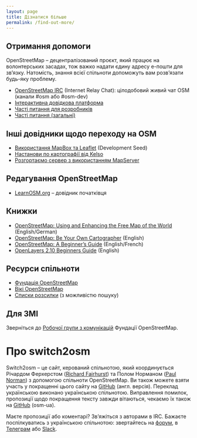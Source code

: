 ```yaml
---
layout: page
title: Дізнатися більше
permalink: /find-out-more/
---
```


## Отримання допомоги

OpenStreetMap – децентралізований проєкт, який працює на волонтерських засадах, тож важко надати єдину адресу е-пошти для зв’язку. Натомість, знання всієї спільноти допоможуть вам розв’язати будь-яку проблему.

*   [OpenStreetMap IRC](http://irc.openstreetmap.org/) (Internet Relay Chat): цілодобовий живий чат OSM (канали #osm або #osm-dev)
*   [Інтерактивна довідкова платформа](http://help.openstreetmap.org/)
*   [Часті питання для розробників](http://wiki.openstreetmap.org/wiki/Developer_FAQ)
*   [Часті питання (загальні)](http://wiki.openstreetmap.org/wiki/FAQ)

## Інші довідники щодо переходу на OSM

*   [Використання MapBox та Leaflet](http://developmentseed.org/blog/2012/jan/12/open-source-with-leaflet-and-mapbox/) (Development Seed)
*   [Настанови по картографії від Kelso](https://github.com/nvkelso/geo-how-to/wiki)
*   [Розгортаємо сервер з використанням MapServer](http://trac.osgeo.org/mapserver/wiki/RenderingOsmDataUbuntu)

## Редагування OpenStreetMap

*   [LearnOSM.org](http://www.learnosm.org/uk/) – довідник початківця

## Книжки

*   [OpenStreetMap: Using and Enhancing the Free Map of the World](http://openstreetmap.info/) (English/German)
*   [OpenStreetMap: Be Your Own Cartographer](https://www.packtpub.com/openstreetmap/book) (English)
*   [OpenStreetMap: A Beginner’s Guide](http://en.flossmanuals.net/openstreetmap/) (English/French)
*   [OpenLayers 2.10 Beginners Guide](https://www.packtpub.com/openlayers-2-1-javascript-web-mapping-library-beginners-guide/book) (English)

## Ресурси спільноти

*   [Фундація OpenStreetMap](https://wiki.osmfoundation.org/wiki/Main_Page)
*   [Вікі OpenStreetMap](https://wiki.openstreetmap.org/wiki/Uk:Main_Page)
*   [Списки розсилки](https://lists.openstreetmap.org/listinfo) (з можливістю пошуку)

## Для ЗМІ

Зверніться до [Робочої групи з комунікацій](https://wiki.osmfoundation.org/wiki/Communication_Working_Group) Фундації OpenStreetMap.

# Про switch2osm

Switch2osm – це сайт, керований спільнотою, який координується Річардом Ферхерстом ([Richard Fairhurst](http://www.systemed.net/)) та Полом Норманом ([Paul Norman](http://www.paulnorman.ca/)) з допомогою спільноти OpenStreetMap. Ви також можете взяти участь у покращенні цього сайту на [GitHub](https://github.com/switch2osm/switch2osm.github.io) (англ. версія). Переклад українською виконано українською спільнотою. Виправлення помилок, пропозиції щодо покращення тексту завжди вітаються, чекаємо їх також на [GitHub](https://github.com/osm-ua/switch2osm) (osm-ua).

Маєте пропозиції або коментарі? Зв’яжіться з авторами в IRC. Бажаєте поспілкуватись з українською спільнотою: звертайтесь на [форум](https://forum.openstreetmap.org/viewforum.php?id=40), в [Телеграм](t.me/osmUA) або [Slack](http://bit.ly/SlackOsmUa).
